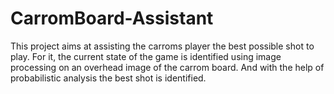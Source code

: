 # CarromBoard-Assistant
This project aims at assisting the carroms player the best possible shot to play. For it, the current state of the game is identified using image processing on an overhead image of the carrom board. And with the help of probabilistic analysis the best shot is identified.

